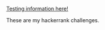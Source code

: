 <!-- @format -->

[Testing information here!](http://www.blog.pythonlibrary.org/2016/07/07/python-3-testing-an-intro-to-unittest/)

These are my hackerrank challenges.
